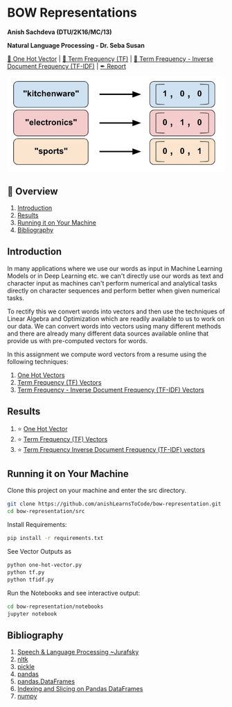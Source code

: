 # BOW Representations
__Anish Sachdeva (DTU/2K16/MC/13)__

__Natural Language Processing - Dr. Seba Susan__

[📕 One Hot Vector](notebooks/one-hot-vector.ipynb) | 
[📕 Term Frequency (TF)](notebooks/term-frequency.ipynb) | 
[📕 Term Frequency - Inverse Document Frequency (TF-IDF)](notebooks/term-frequency-inverse-document-frequency.ipynb) | 
[✒ Report](assets/report.pdf)

![project-image](assets/booster.jpg)

## 📖 Overview
1. [Introduction](#introduction)
1. [Results](#results)
1. [Running it on Your Machine](#running-it-on-your-machine)
1. [Bibliography](#bibliography)

## Introduction
In many applications where we use our words as input in Machine Learning Models or in Deep
Learning etc. we can't directly use our words as text and character input as machines can't 
perform numerical and analytical tasks directly on character sequences and perform better when 
given numerical tasks.

To rectify this we convert words into vectors and then use the techniques of Linear Algebra and
Optimization which are readily available to us to work on our data. We can convert words into 
vectors using many different methods and there are already many different data sources available
online that provide us with pre-computed vectors for words.

In this assignment we compute word vectors from a resume using the following techniques:
1. [One Hot Vectors](notebooks/one-hot-vector.ipynb) 
1. [Term Frequency (TF) Vectors](notebooks/term-frequency.ipynb) 
1. [Term Frequency - Inverse Document Frequency (TF-IDF) Vectors](notebooks/term-frequency-inverse-document-frequency.ipynb) 

## Results
1. ⭐ [One Hot Vector](assets/one-hot-vector.txt)
1. ⭐ [Term Frequency (TF) Vectors](assets/tf.txt)
1. ⭐ [Term Frequency Inverse Document Frequency (TF-IDF) vectors](assets/tfidf.txt)

## Running it on Your Machine
Clone this project on your machine and enter the src directory.
```bash
git clone https://github.com/anishLearnsToCode/bow-representation.git
cd bow-representation/src
```

Install Requirements:
```bash
pip install -r requirements.txt
```

See Vector Outputs as 
```bash
python one-hot-vector.py
python tf.py
python tfidf.py
```

Run the Notebooks and see interactive output:
```bash
cd bow-representation/notebooks
jupyter notebook
```

## Bibliography
1. [Speech & Language Processing ~Jurafsky](https://web.stanford.edu/~jurafsky/slp3/)
1. [nltk](https://www.nltk.org/)
1. [pickle](https://docs.python.org/3/library/pickle.html)
1. [pandas](https://pandas.pydata.org/)
1. [pandas.DataFrames](https://pandas.pydata.org/pandas-docs/stable/reference/api/pandas.DataFrame.html)
1. [Indexing and Slicing on Pandas DataFrames](https://datacarpentry.org/python-ecology-lesson/03-index-slice-subset/index.html)
1. [numpy](https://numpy.org/)
